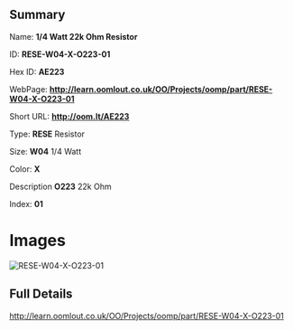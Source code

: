 

## Summary
 
Name: __1/4 Watt 22k Ohm Resistor__

ID: __RESE-W04-X-O223-01__

Hex ID: __AE223__

WebPage: __http://learn.oomlout.co.uk/OO/Projects/oomp/part/RESE-W04-X-O223-01__

Short URL: __http://oom.lt/AE223__


Type: __RESE__ Resistor 

Size: __W04__ 1/4 Watt 

Color: __X__  

Description __O223__ 22k Ohm 

Index: __01__


 # Images
![RESE-W04-X-O223-01](http://oomlout.com/oomp-gen/parts/RESE-W04-X-O223-01/RESE-W04-X-O223-01_420.jpg)



 ## Full Details

 http://learn.oomlout.co.uk/OO/Projects/oomp/part/RESE-W04-X-O223-01














